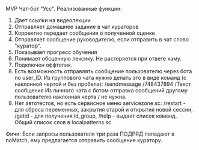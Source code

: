 MVP Чат-бот "Усс". 
Реализованные функции:
1. Дает ссылки на видеолекции
2. Отправляет домашнее задание в чат кураторов
3. Корректно передает сообщения о полученной оценке
4. Отправляет сообщение руководителю, если отправить в чат слово "куратор".
5. Показывает прогресс обучения
6. Понимает обсценную лексику. Не растеряется при ответе хаму.
7. Подключен оффтопик.
8. Есть возможность отправлять сообщение  пользователю через бота по user_ID. 
   Из группового чата нужно делать это в виде команд (с наклонной чертой и без пробела): 
    /sendmessage
    /748437894
    /Текст сообщения
    Из личного чата с ботом отправка сообщений другому пользователю  наклонная черта / не нужна.
9. Нет автотестов, но есть сервисное меню servicezone.sc:
    /restart - для сброса переменных, закрытия старой и открытия новой сессии, 
    /getid - для получения id_group, 
    /help - выдает список команд. Общий список слов в localpatterns.sc
   
    
Фичи: Если запросы пользователя три раза ПОДРЯД попадают в noMatch, 
ему предлагается отправить сообщение куратору.    